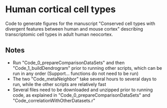 # Human cortical cell types
Code to generate figures for the manuscript "Conserved cell types with divergent features between human and mouse cortex" describing transcriptomic cell types in adult human neocortex.


## Notes
* Run "Code_0_prepareComparisonDataSets" and then "Code_1_buildDendrogram" prior to running other scripts, which can be run in any order (Support... functions do not need to be run)
* The two "Code_metaNeighbor" take several hours to several days to run, while the other scripts are relatively fast
* Several files need to be downloaded and unzipped prior to running code, as explained in "Code_0_prepareComparisonDataSets" and "Code_correlationWithOtherDatasets.r"
